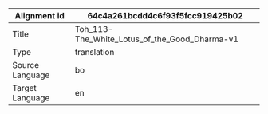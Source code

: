 |Alignment id | 64c4a261bcdd4c6f93f5fcc919425b02
| --- | --- 
|Title | Toh_113-The_White_Lotus_of_the_Good_Dharma-v1 
|Type | translation
|Source Language | bo
|Target Language | en